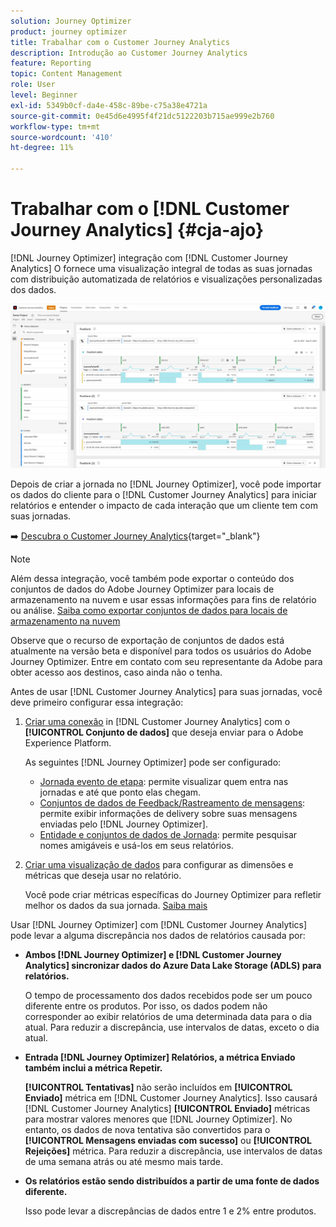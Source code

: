 ```yaml
---
solution: Journey Optimizer
product: journey optimizer
title: Trabalhar com o Customer Journey Analytics
description: Introdução ao Customer Journey Analytics
feature: Reporting
topic: Content Management
role: User
level: Beginner
exl-id: 5349b0cf-da4e-458c-89be-c75a38e4721a
source-git-commit: 0e45d6e4995f4f21dc5122203b715ae999e2b760
workflow-type: tm+mt
source-wordcount: '410'
ht-degree: 11%

---
```


# Trabalhar com o [!DNL Customer Journey Analytics] {#cja-ajo}


[!DNL Journey Optimizer] integração com [!DNL Customer Journey Analytics] O fornece uma visualização integral de todas as suas jornadas com distribuição automatizada de relatórios e visualizações personalizadas dos dados.

![](assets/cja.png)

Depois de criar a jornada no [!DNL Journey Optimizer], você pode importar os dados do cliente para o [!DNL Customer Journey Analytics] para iniciar relatórios e entender o impacto de cada interação que um cliente tem com suas jornadas.

➡️ [Descubra o Customer Journey Analytics](https://docs.adobe.com/content/help/pt-BR/experience-cloud/user-guides/home.translate.html){target="_blank"}

>[!NOTE]
>
>Além dessa integração, você também pode exportar o conteúdo dos conjuntos de dados do Adobe Journey Optimizer para locais de armazenamento na nuvem e usar essas informações para fins de relatório ou análise. [Saiba como exportar conjuntos de dados para locais de armazenamento na nuvem](../data/export-datasets.md)
>
>Observe que o recurso de exportação de conjuntos de dados está atualmente na versão beta e disponível para todos os usuários do Adobe Journey Optimizer. Entre em contato com seu representante da Adobe para obter acesso aos destinos, caso ainda não o tenha.

Antes de usar [!DNL Customer Journey Analytics] para suas jornadas, você deve primeiro configurar essa integração:

1. [Criar uma conexão](https://experienceleague.adobe.com/docs/analytics-platform/using/cja-connections/create-connection.html?lang=pt-BR) in [!DNL Customer Journey Analytics] com o **[!UICONTROL Conjunto de dados]** que deseja enviar para o Adobe Experience Platform.

   As seguintes [!DNL Journey Optimizer] pode ser configurado:
   * [Jornada evento de etapa](../data/datasets-query-examples.md#journey-step-event): permite visualizar quem entra nas jornadas e até que ponto elas chegam.
   * [Conjuntos de dados de Feedback/Rastreamento de mensagens](../data/datasets-query-examples.md#message-feedback-event-dataset): permite exibir informações de delivery sobre suas mensagens enviadas pelo [!DNL Journey Optimizer].
   * [Entidade e conjuntos de dados de Jornada](../data/datasets-query-examples.md#entity-dataset): permite pesquisar nomes amigáveis e usá-los em seus relatórios.

1. [Criar uma visualização de dados](https://experienceleague.adobe.com/docs/analytics-platform/using/cja-dataviews/create-dataview.html?lang=pt-BR) para configurar as dimensões e métricas que deseja usar no relatório.

   Você pode criar métricas específicas do Journey Optimizer para refletir melhor os dados da sua jornada. [Saiba mais](https://experienceleague.adobe.com/docs/analytics-platform/using/integrations/ajo.html#configure-the-data-view-to-accommodate-journey-optimizer-dimensions-and-metrics)

Usar [!DNL Journey Optimizer] com [!DNL Customer Journey Analytics] pode levar a alguma discrepância nos dados de relatórios causada por:

* **Ambos [!DNL Journey Optimizer] e [!DNL Customer Journey Analytics] sincronizar dados do Azure Data Lake Storage (ADLS) para relatórios.**

  O tempo de processamento dos dados recebidos pode ser um pouco diferente entre os produtos. Por isso, os dados podem não corresponder ao exibir relatórios de uma determinada data para o dia atual. Para reduzir a discrepância, use intervalos de datas, exceto o dia atual.

* **Entrada [!DNL Journey Optimizer] Relatórios, a métrica Enviado também inclui a métrica Repetir.**

  **[!UICONTROL Tentativas]** não serão incluídos em **[!UICONTROL Enviado]** métrica em [!DNL Customer Journey Analytics]. Isso causará [!DNL Customer Journey Analytics] **[!UICONTROL Enviado]** métricas para mostrar valores menores que [!DNL Journey Optimizer]. No entanto, os dados de nova tentativa são convertidos para o **[!UICONTROL Mensagens enviadas com sucesso]** ou **[!UICONTROL Rejeições]** métrica.
Para reduzir a discrepância, use intervalos de datas de uma semana atrás ou até mesmo mais tarde.

* **Os relatórios estão sendo distribuídos a partir de uma fonte de dados diferente.**

  Isso pode levar a discrepâncias de dados entre 1 e 2% entre produtos.
